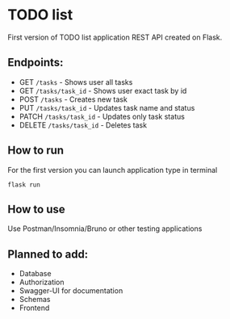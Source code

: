 # TODO list

First version of TODO list application REST API created on Flask.

## Endpoints:

- GET `/tasks` - Shows user all tasks
- GET `/tasks/task_id` - Shows user exact task by id
- POST `/tasks` - Creates new task
- PUT `/tasks/task_id` - Updates task name and status
- PATCH `/tasks/task_id` - Updates only task status
- DELETE `/tasks/task_id` - Deletes task

## How to run

For the first version you can launch application type in terminal

```
flask run
```

## How to use

Use Postman/Insomnia/Bruno or other testing applications

## Planned to add:

- Database
- Authorization
- Swagger-UI for documentation
- Schemas
- Frontend

